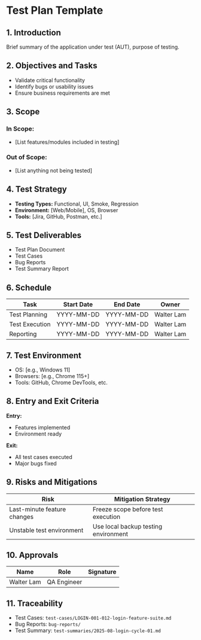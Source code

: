 # Test Plan Template

## 1. Introduction
Brief summary of the application under test (AUT), purpose of testing.

## 2. Objectives and Tasks
- Validate critical functionality
- Identify bugs or usability issues
- Ensure business requirements are met

## 3. Scope
### In Scope:
- [List features/modules included in testing]

### Out of Scope:
- [List anything not being tested]

## 4. Test Strategy
- **Testing Types:** Functional, UI, Smoke, Regression
- **Environment:** [Web/Mobile], OS, Browser
- **Tools:** [Jira, GitHub, Postman, etc.]

## 5. Test Deliverables
- Test Plan Document
- Test Cases
- Bug Reports
- Test Summary Report

## 6. Schedule
| Task            | Start Date | End Date   | Owner      |
|-----------------|------------|------------|------------|
| Test Planning   | YYYY-MM-DD | YYYY-MM-DD | Walter Lam |
| Test Execution  | YYYY-MM-DD | YYYY-MM-DD | Walter Lam |
| Reporting       | YYYY-MM-DD | YYYY-MM-DD | Walter Lam |

## 7. Test Environment
- OS: [e.g., Windows 11]
- Browsers: [e.g., Chrome 115+]
- Tools: GitHub, Chrome DevTools, etc.

## 8. Entry and Exit Criteria
**Entry:**
- Features implemented
- Environment ready

**Exit:**
- All test cases executed
- Major bugs fixed

## 9. Risks and Mitigations
| Risk                            | Mitigation Strategy                  |
|---------------------------------|--------------------------------------|
| Last-minute feature changes     | Freeze scope before test execution   |
| Unstable test environment       | Use local backup testing environment |

## 10. Approvals
| Name        | Role        | Signature |
|-------------|-------------|-----------|
| Walter Lam  | QA Engineer |           |

## 11. Traceability
- Test Cases: `test-cases/LOGIN-001-012-login-feature-suite.md`
- Bug Reports: `bug-reports/`
- Test Summary: `test-summaries/2025-08-login-cycle-01.md`

